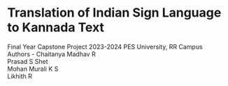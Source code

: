 # Translation of Indian Sign Language to Kannada Text
Final Year Capstone Project 2023-2024
PES University, RR Campus
<br>
Authors - Chaitanya Madhav R
          <br>
          Prasad S Shet
          <br>
          Mohan Murali K S
          <br>
          Likhith R
          <br>
